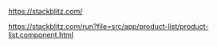 https://stackblitz.com/

https://stackblitz.com/run?file=src/app/product-list/product-list.component.html